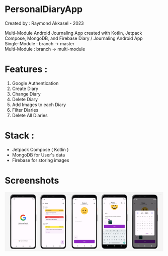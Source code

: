 # PersonalDiaryApp
Created by : Raymond Akkasel - 2023   
  
Multi-Module Android Journaling App created with Kotlin, Jetpack Compose, MongoDB, and Firebase
Diary / Journaling Android App  
Single-Module : branch -> master  
Multi-Module : branch -> multi-module

# Features :
1. Google Authentication
2. Create Diary
3. Change Diary
4. Delete Diary
5. Add Images to each Diary
6. Filter Diaries
7. Delete All Diaries

# Stack :
- Jetpack Compose ( Kotlin )
- MongoDB for User's data
- Firebase for storing images


# Screenshots<br>
![Alt Text](screenshots/group.png)
